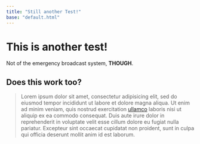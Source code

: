 ```yaml
---
title: "Still another Test!"
base: "default.html"
---
```


# This is another test!

Not of the emergency broadcast system, **THOUGH**.

## Does this work too?

> Lorem ipsum dolor sit amet, consectetur adipisicing elit, sed do eiusmod tempor incididunt ut labore et dolore magna aliqua. Ut enim ad minim veniam, quis nostrud exercitation [ullamco][ac44b972] laboris nisi ut aliquip ex ea commodo consequat. Duis aute irure dolor in reprehenderit in voluptate velit esse cillum dolore eu fugiat nulla pariatur. Excepteur sint occaecat cupidatat non proident, sunt in culpa qui officia deserunt mollit anim id est laborum.

  [ac44b972]: https://www.google.com "Google"
